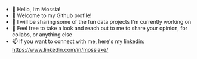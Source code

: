 - 👋 Hello, I’m Mossia!
- 👀 Welcome to my Github profile! 
- 🌱 I will be sharing some of the fun data projects I'm currently working on
- 💞️ Feel free to take a look and reach out to me to share your opinion, for collabs, or anything else
- 📫 If you want to connect with me, here's my linkedin: https://www.linkedin.com/in/mossiake/ 

<!---
mossiake/mossiake is a ✨ special ✨ repository because its `README.md` (this file) appears on your GitHub profile.
You can click the Preview link to take a look at your changes.
--->
